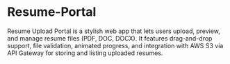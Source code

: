 # Resume-Portal
Resume Upload Portal is a stylish web app that lets users upload, preview, and manage resume files (PDF, DOC, DOCX). It features drag-and-drop support, file validation, animated progress, and integration with AWS S3 via API Gateway for storing and listing uploaded resumes.
